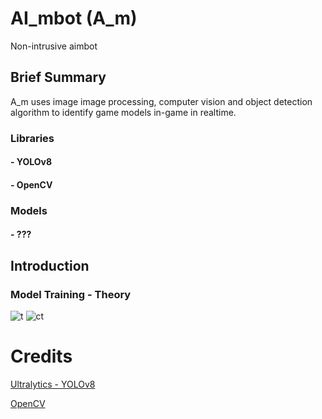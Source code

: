 # AI_mbot (A_m)
Non-intrusive aimbot

## Brief Summary
A_m uses image image processing, computer vision and object detection algorithm to identify game models in-game in realtime.
### Libraries
#### - YOLOv8
#### - OpenCV
### Models
#### - ???

## Introduction
### Model Training - Theory
![t](https://github.com/firdauzbk/AI_mbot/assets/100037523/603ecc3e-efaa-40c1-aacd-5673b2511b37) ![ct](https://github.com/firdauzbk/AI_mbot/assets/100037523/2103c72b-d6fd-4f34-a2f4-2314f22d4cce)




# Credits
[Ultralytics - YOLOv8](https://docs.ultralytics.com/usage/python/)

[OpenCV](https://opencv.org/)
